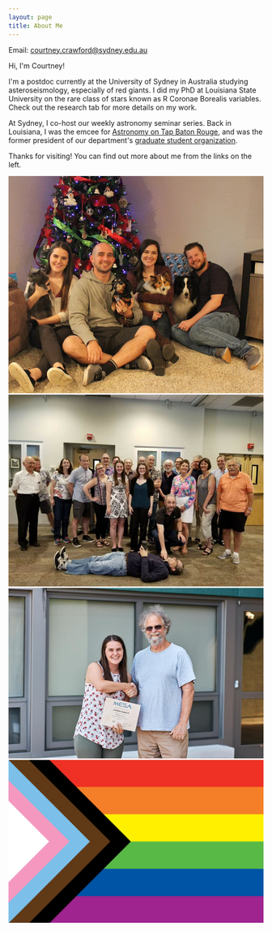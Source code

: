 ```yaml
---
layout: page
title: About Me
---
```


Email: courtney.crawford@sydney.edu.au

Hi, I'm Courtney!

I'm a postdoc currently at the University of Sydney in Australia studying asteroseismology, especially of red giants. I did my PhD at Louisiana State University on the rare class of stars known as R Coronae Borealis variables. Check out the research tab for more details on my work.

At Sydney, I co-host our weekly astronomy seminar series. Back in Louisiana, I was the emcee for [Astronomy on Tap Baton Rouge](https://www.facebook.com/aotbatonrouge/), and was the former president of our department's [graduate student organization](https://physgradorg.wixsite.com/mysite).

Thanks for visiting! You can find out more about me from the links on the left.

![My family and pets at Christmastime](./pictures/family.jpg)
![The whole group that attended Geoff Fest for my advisor](./pictures/geoff_fest.jpg)
![Me and Bill Paxton when I graduated from MESA Summer School](./pictures/mesa_summerschool.jpg)
![Progress Pride Flag](./pictures/progress_pride.png)


